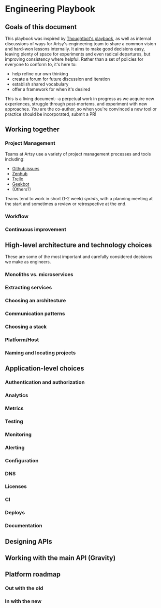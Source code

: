 # Engineering Playbook

## Goals of this document

This playbook was inspired by [Thoughtbot's playbook](https://thoughtbot.com/playbook), as well as internal discussions of ways for Artsy's engineering team to share a common vision and hard-won lessons internally. It aims to make good decisions easy, leaving plenty of space for experiments and even radical departures, but improving consistency where helpful. Rather than a set of policies for everyone to conform to, it's here to:
* help refine our own thinking
* create a forum for future discussion and iteration
* establish shared vocabulary
* offer a framework for when it's desired

This is a living document--a perpetual work in progress as we acquire new experiences, struggle through post-mortems, and experiment with new approaches. _You_ are the co-author, so when you're convinced a new tool or practice should be incorporated, submit a PR!


## Working together

### Project Management

Teams at Artsy use a variety of project management processes and tools including:
* [Github issues](https://guides.github.com/features/issues/)
* [Zenhub](https://www.zenhub.com/)
* [Trello](https://trello.com/)
* [Geekbot](https://geekbot.io/)
* (Others?)

Teams tend to work in short (1-2 week) _sprints_, with a planning meeting at the start and sometimes a review or retrospective at the end.

### Workflow

### Continuous improvement


## High-level architecture and technology choices

These are some of the most important and carefully considered decisions we make as engineers.

### Monoliths vs. microservices

### Extracting services

### Choosing an architecture

### Communication patterns

### Choosing a stack

### Platform/Host

### Naming and locating projects


## Application-level choices

### Authentication and authorization

### Analytics

### Metrics

### Testing

### Monitoring

### Alerting

### Configuration

### DNS

### Licenses

### CI

### Deploys

### Documentation


## Designing APIs

## Working with the main API (Gravity)

## Platform roadmap

### Out with the old

### In with the new
